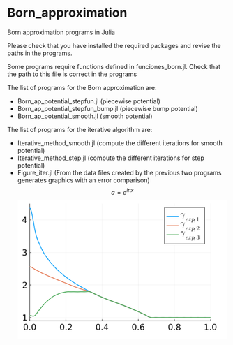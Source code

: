 # Born_approximation
 
Born approximation programs in Julia

Please check that you have installed the required packages and revise the paths
in the programs. 


Some programs require functions defined in funciones_born.jl. 
Check that the path to this file is correct in the programs

The list of programs for the Born approximation are:
- Born_ap_potential_stepfun.jl     (piecewise potential)
- Born_ap_potential_stepfun_bump.jl  (piecewise bump potential)
- Born_ap_potential_smooth.jl  (smooth potential)

The list of programs for the iterative algorithm are:
- Iterative_method_smooth.jl (compute the different iterations for smooth potential)
- Iterative_method_step.jl (compute the different iterations for step potential)
- Figure_iter.jl (From the data files created by the previous two programs 
  generates graphics with an error comparison)
$$
  a=e^{i\pi x}
$$
![Ejemplo](images/dibujo.png)
